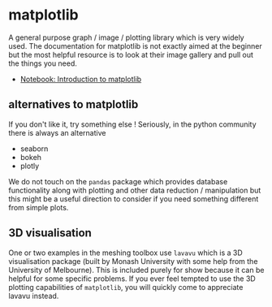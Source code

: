 # matplotlib

A general purpose graph / image / plotting library which is very widely used. The documentation for
matplotlib is not exactly aimed at the beginner but the most helpful resource is to look at their
image gallery and pull out the things you need.

  - <a href="/notebooks/Notebooks/Plotting/1 - Introduction to matplotlib.ipynb" target="_blank"> <!--_--> Notebook: Introduction to matplotlib </a>

## alternatives to matplotlib

If you don't like it, try something else !  Seriously, in the python community there is always an alternative

   - seaborn
   - bokeh
   - plotly

We do not touch on the `pandas` package which provides database functionality along with plotting and other data reduction / manipulation but this might be a useful direction to consider if you need something different from simple plots.

## 3D visualisation

One or two examples in the meshing toolbox use `lavavu` which is a 3D visualisation package (built by Monash University with some help from the
  University of Melbourne). This is included purely for show because it can be helpful for some specific problems. If you ever feel tempted to use the 3D plotting capabilities of `matplotlib`, you will quickly come to appreciate lavavu instead.  
